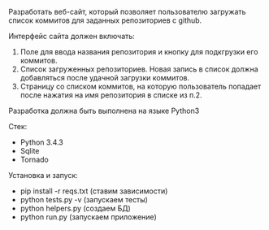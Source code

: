 Разработать веб-сайт, который позволяет пользователю загружать список коммитов для заданных репозиториев с github.

Интерфейс сайта должен включать:

1. Поле для ввода названия репозитория и кнопку для подкгрузки его коммитов.
2. Список загруженных репозиториев. Новая запись в список должна добавляться после удачной загрузки коммитов.
3. Страницу со списком коммитов, на которую пользователь попадает после нажатия на имя репозитория в списке из п.2.

Разработка должна быть выполнена на языке Python3

Стек:

* Python 3.4.3
* Sqlite
* Tornado

Установка и запуск:

* pip install -r reqs.txt (ставим зависимости)
* python tests.py -v (запускаем тесты)
* python helpers.py (создаем БД)
* python run.py (запускаем приложение)